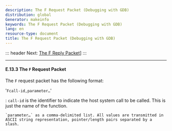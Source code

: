 ```yaml
---
description: The F Request Packet (Debugging with GDB)
distribution: global
Generator: makeinfo
keywords: The F Request Packet (Debugging with GDB)
lang: en
resource-type: document
title: The F Request Packet (Debugging with GDB)
---
```

::: header
Next: [The F Reply Packet](The-F-Reply-Packet.html#The-F-Reply-Packet)]
:::

---

#### E.13.3 The `F` Request Packet

The `F` request packet has the following format:

'`Fcall-id,parameter…`'

:   `call-id` is the identifier to indicate the host system call to be called. This is just the name of the function.

```
`parameter…` as a comma-delimited list. All values are transmitted in ASCII string representation, pointer/length pairs separated by a slash.
```
